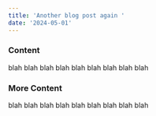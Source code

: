 ```yaml
---
title: 'Another blog post again '
date: '2024-05-01'
---
```


### Content

blah blah blah blah blah blah blah blah blah 


### More Content

blah blah blah blah blah blah blah blah blah 
